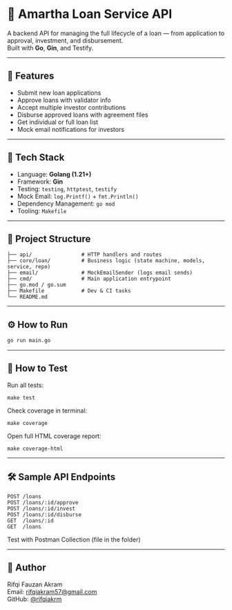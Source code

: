 # 💸 Amartha Loan Service API

A backend API for managing the full lifecycle of a loan — from application to approval, investment, and disbursement.  
Built with **Go**, **Gin**, and Testify.

---

## 🚀 Features

- Submit new loan applications
- Approve loans with validator info
- Accept multiple investor contributions
- Disburse approved loans with agreement files
- Get individual or full loan list
- Mock email notifications for investors

---

## 🧰 Tech Stack

- Language: **Golang (1.21+)**
- Framework: **Gin**
- Testing: `testing`, `httptest`, `testify`
- Mock Email: `log.Printf()` + `fmt.Println()`
- Dependency Management: `go mod`
- Tooling: `Makefile`

---

## 📂 Project Structure

```
├── api/                # HTTP handlers and routes
├── core/loan/          # Business logic (state machine, models, service, repo)
├── email/              # MockEmailSender (logs email sends)
├── cmd/                # Main application entrypoint
├── go.mod / go.sum
├── Makefile            # Dev & CI tasks
└── README.md
```

---

## ⚙️ How to Run

```bash
go run main.go
```

---

## 🧪 How to Test
Run all tests:
```
make test
```
Check coverage in terminal:
```
make coverage
```
Open full HTML coverage report:
```
make coverage-html
```

---

## 🛠 Sample API Endpoints
```http
POST /loans
POST /loans/:id/approve
POST /loans/:id/invest
POST /loans/:id/disburse
GET  /loans/:id
GET  /loans
```

Test with Postman Collection (file in the folder)

---

## 🔖 Author
Rifqi Fauzan Akram  
Email: rifqiakram57@gmail.com  
GitHub: [@rifqiakrm](https://github.com/rifqiakrm)